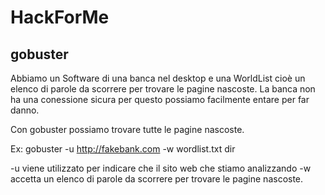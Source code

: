 # HackForMe
## gobuster
Abbiamo un Software di una banca nel desktop e una WorldList cioè un elenco di parole da scorrere per trovare le pagine nascoste.
La banca non ha una conessione sicura per questo possiamo facilmente entare per far danno.

Con gobuster possiamo trovare tutte le pagine nascoste.

Ex: gobuster -u http://fakebank.com -w wordlist.txt dir

-u viene utilizzato per indicare che il sito web che stiamo analizzando -w accetta un elenco di parole da scorrere per trovare le pagine nascoste.
